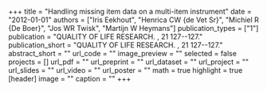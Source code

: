 +++
title = "Handling missing item data on a multi-item instrument"
date = "2012-01-01"
authors = ["Iris Eekhout", "Henrica CW {de Vet Sr}", "Michiel R {De Boer}", "Jos WR Twisk", "Martijn W Heymans"]
publication_types = ["1"]
publication = "QUALITY OF LIFE RESEARCH. , 21 127--127."
publication_short = "QUALITY OF LIFE RESEARCH. , 21 127--127."
abstract_short = ""
url_code = ""
image_preview = ""
selected = false
projects = []
url_pdf = ""
url_preprint = ""
url_dataset = ""
url_project = ""
url_slides = ""
url_video = ""
url_poster = ""
math = true
highlight = true
[header]
image = ""
caption = ""
+++
